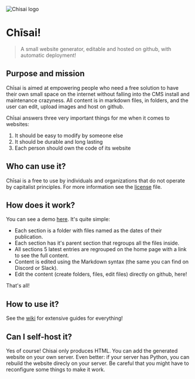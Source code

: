 ![Chisai logo](medias/chisai_square.png)

# Chīsai!

> A small website generator, editable and hosted on github, with automatic deployment!

## Purpose and mission

Chīsai is aimed at empowering people who need a free solution to have their own small space on the internet without falling into the CMS install and maintenance crazyness. All content is in markdown files, in folders, and the user can edit, upload images and host on github.

Chīsai answers three very important things for me when it comes to websites:

1. It should be easy to modify by someone else
2. It should be durable and long lasting
3. Each person should own the code of its website

## Who can use it?

Chīsai is a free to use by individuals and organizations that do not operate by capitalist principles. For more information see the [license](LICENSE) file.

## How does it work?

You can see a demo [here](https://thomasorus.github.io/Chisai/). It's quite simple:

- Each section is a folder with files named as the dates of their publication.
- Each section has it's parent section that regroups all the files inside.
- All sections 5 latest entries are regrouped on the home page with a link to see the full content.
- Content is edited using the Markdown syntax (the same you can find on Discord or Slack).
- Edit the content (create folders, files, edit files) directly on github, here!

That's all!

## How to use it?

See the [wiki](https://github.com/Thomasorus/Chisai/wiki) for extensive guides for everything!

## Can I self-host it?

Yes of course! Chisai only produces HTML. You can add the generated website on your own server. Even better: if your server has Python, you can rebuild the website direcly on your server. Be careful that you might have to reconfigure some things to make it work.



